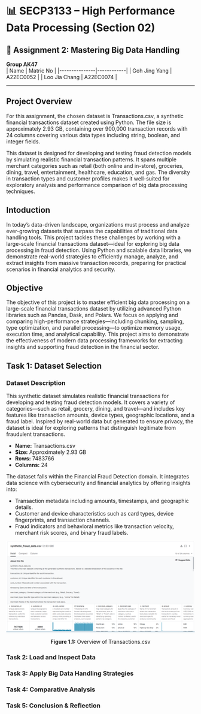 # 📊 SECP3133 – High Performance Data Processing (Section 02)

## 🧠 Assignment 2: Mastering Big Data Handling

 **Group AK47**  
| Name          | Matric No  |
|---------------|------------|
| Goh Jing Yang | A22EC0052  |
| Loo Jia Chang | A22EC0074  |

---

## Project Overview
For this assignment, the chosen dataset is Transactions.csv, a synthetic financial transactions dataset created using Python. The file size is approximately 2.93 GB, containing over 900,000 transaction records with 24 columns covering various data types including string, boolean, and integer fields.

This dataset is designed for developing and testing fraud detection models by simulating realistic financial transaction patterns. It spans multiple merchant categories such as retail (both online and in-store), groceries, dining, travel, entertainment, healthcare, education, and gas. The diversity in transaction types and customer profiles makes it well-suited for exploratory analysis and performance comparison of big data processing techniques.

## Intoduction
In today’s data-driven landscape, organizations must process and analyze ever-growing datasets that surpass the capabilities of traditional data handling tools. This project tackles these challenges by working with a large-scale financial transactions dataset—ideal for exploring big data processing in fraud detection. Using Python and scalable data libraries, we demonstrate real-world strategies to efficiently manage, analyze, and extract insights from massive transaction records, preparing for practical scenarios in financial analytics and security.

## Objective
The objective of this project is to master efficient big data processing on a large-scale financial transactions dataset by utilizing advanced Python libraries such as Pandas, Dask, and Polars. We focus on applying and comparing high-performance strategies—including chunking, sampling, type optimization, and parallel processing—to optimize memory usage, execution time, and analytical capability. This project aims to demonstrate the effectiveness of modern data processing frameworks for extracting insights and supporting fraud detection in the financial sector.

## Task 1: Dataset Selection
### Dataset Description
This synthetic dataset simulates realistic financial transactions for developing and testing fraud detection models. It covers a variety of categories—such as retail, grocery, dining, and travel—and includes key features like transaction amounts, device types, geographic locations, and a fraud label. Inspired by real-world data but generated to ensure privacy, the dataset is ideal for exploring patterns that distinguish legitimate from fraudulent transactions.

- **Name:** Transactions.csv  
- **Size:** Approximately 2.93 GB  
- **Rows:** 7483766  
- **Columns:** 24

The dataset falls within the Financial Fraud Detection domain. It integrates data science with cybersecurity and financial analytics by offering insights into:

  <ul>
    <li>Transaction metadata including amounts, timestamps, and geographic details.</li>
    <li>Customer and device characteristics such as card types, device fingerprints, and transaction channels.</li>
    <li>Fraud indicators and behavioral metrics like transaction velocity, merchant risk scores, and binary fraud labels.</li>
  </ul>

  <div align="center">
    <img src="figures/Transactions.png" alt="Overview of dataset">
    <p><strong>Figure 1.1:</strong> Overview of Transactions.csv</p>
  </div>


### Task 2: Load and Inspect Data



### Task 3: Apply Big Data Handling Strategies



### Task 4: Comparative Analysis



### Task 5: Conclusion & Reflection








